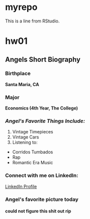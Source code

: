 # myrepo
This is a line from RStudio.

# hw01
## **Angels Short Biography**

### Birthplace
**Santa Maria, CA**

### Major
**Economics (4th Year, The College)**

### *Angel's Favorite Things Include:*
1. Vintage Timepieces
2. Vintage Cars
3. Listening to:
  - Corridos Tumbados
  - Rap
  - Romantic Era Music
  
### Connect with me on LinkedIn:
[LinkedIn Profile](https://www.linkedin.com/in/angelesalazar/)

### Angel's favorite picture today
#### could not figure this shit out rip